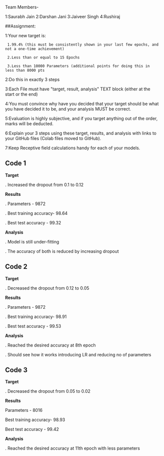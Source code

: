 Team Members-

1:Saurabh Jain
2:Darshan Jani
3:Jaiveer Singh
4:Rushiraj

##Assignment:

1:Your new target is:
     
     1.99.4% (this must be consistently shown in your last few epochs, and not a one-time achievement)
     
     2.Less than or equal to 15 Epochs
     
     3.Less than 10000 Parameters (additional points for doing this in less than 8000 pts

2:Do this in exactly 3 steps

3:Each File must have "target, result, analysis" TEXT block (either at the start or the end)

4:You must convince why have you decided that your target should be what you have decided it to be, and your analysis MUST be correct. 

5:Evaluation is highly subjective, and if you target anything out of the order, marks will be deducted. 

6:Explain your 3 steps using these target, results, and analysis with links to your GitHub files (Colab files moved to GitHub). 

7:Keep Receptive field calculations handy for each of your models. 



## Code 1

**Target**

. Increased the dropout from 0.1 to 0.12

**Results**

. Parameters - 9872

. Best training accuracy- 98.64

. Best test accuracy - 99.32

**Analysis**

. Model is still under-fitting

. The accuracy of both is reduced by increasing dropout

## Code 2

**Target**

. Decreased the dropout from 0.12 to 0.05

**Results**

. Parameters - 9872

. Best training accuracy- 98.91

. Best test accuracy - 99.53

**Analysis**

. Reached the desired accuracy at 8th epoch

. Should see how it works introducing LR and reducing no of parameters

## Code 3

**Target**

. Decreased the dropout from 0.05 to 0.02

**Results**

Parameters - 8016

Best training accuracy- 98.93

Best test accuracy - 99.42

**Analysis**

. Reached the desired accuracy at 11th epoch with less parameters

